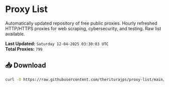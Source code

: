 # Proxy List

Automatically updated repository of free public proxies. Hourly refreshed HTTP/HTTPS proxies for web scraping, cybersecurity, and testing. Raw list available.

**Last Updated:** `Saturday 12-04-2025 03:30:03 UTC`  
**Total Proxies:** `799`

## 📥 Download
```bash
curl -O https://raw.githubusercontent.com/theriturajps/proxy-list/main/proxies.txt
